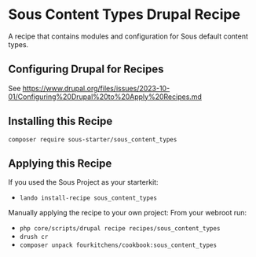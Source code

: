 # Sous Content Types Drupal Recipe
A recipe that contains modules and configuration for Sous default content types.

## Configuring Drupal for Recipes

See https://www.drupal.org/files/issues/2023-10-01/Configuring%20Drupal%20to%20Apply%20Recipes.md

## Installing this Recipe

`composer require sous-starter/sous_content_types`

## Applying this Recipe

If you used the Sous Project as your starterkit:
- `lando install-recipe sous_content_types` 

Manually applying the recipe to your own project:
From your webroot run: 
- `php core/scripts/drupal recipe recipes/sous_content_types`
- `drush cr`
- `composer unpack fourkitchens/cookbook:sous_content_types`
